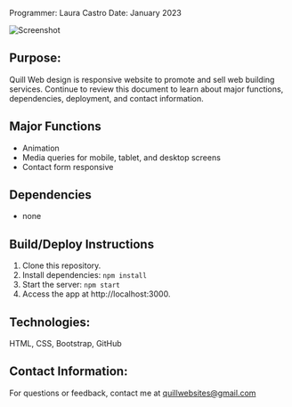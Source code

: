 Programmer: Laura Castro
Date: January 2023

![Screenshot]([https://github.com/lauracastrotech/quillwebdesign/assets/104328428/294813d3-f915-46c7-91e5-d14b1530a8a](https://github.com/lauracastrotech/quillwebdesign/blob/main/landing_page.png)9)


## Purpose: 
Quill Web design is responsive website to promote and sell web building services. Continue to review this document to learn about major functions, dependencies, deployment, and contact information.

## Major Functions
- Animation
- Media queries for mobile, tablet, and desktop screens
- Contact form  responsive

## Dependencies
- none

## Build/Deploy Instructions
1. Clone this repository.
2. Install dependencies: `npm install`
3. Start the server: `npm start`
4. Access the app at http://localhost:3000.

## Technologies: 
HTML, CSS, Bootstrap, GitHub

## Contact Information:
For questions or feedback, contact me at quillwebsites@gmail.com








